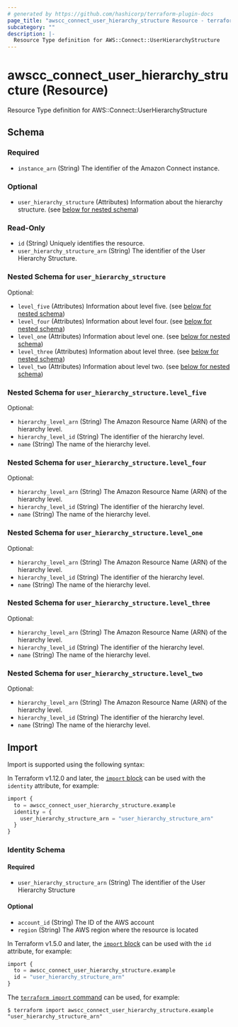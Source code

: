 ```yaml
---
# generated by https://github.com/hashicorp/terraform-plugin-docs
page_title: "awscc_connect_user_hierarchy_structure Resource - terraform-provider-awscc"
subcategory: ""
description: |-
  Resource Type definition for AWS::Connect::UserHierarchyStructure
---
```


# awscc_connect_user_hierarchy_structure (Resource)

Resource Type definition for AWS::Connect::UserHierarchyStructure



<!-- schema generated by tfplugindocs -->
## Schema

### Required

- `instance_arn` (String) The identifier of the Amazon Connect instance.

### Optional

- `user_hierarchy_structure` (Attributes) Information about the hierarchy structure. (see [below for nested schema](#nestedatt--user_hierarchy_structure))

### Read-Only

- `id` (String) Uniquely identifies the resource.
- `user_hierarchy_structure_arn` (String) The identifier of the User Hierarchy Structure.

<a id="nestedatt--user_hierarchy_structure"></a>
### Nested Schema for `user_hierarchy_structure`

Optional:

- `level_five` (Attributes) Information about level five. (see [below for nested schema](#nestedatt--user_hierarchy_structure--level_five))
- `level_four` (Attributes) Information about level four. (see [below for nested schema](#nestedatt--user_hierarchy_structure--level_four))
- `level_one` (Attributes) Information about level one. (see [below for nested schema](#nestedatt--user_hierarchy_structure--level_one))
- `level_three` (Attributes) Information about level three. (see [below for nested schema](#nestedatt--user_hierarchy_structure--level_three))
- `level_two` (Attributes) Information about level two. (see [below for nested schema](#nestedatt--user_hierarchy_structure--level_two))

<a id="nestedatt--user_hierarchy_structure--level_five"></a>
### Nested Schema for `user_hierarchy_structure.level_five`

Optional:

- `hierarchy_level_arn` (String) The Amazon Resource Name (ARN) of the hierarchy level.
- `hierarchy_level_id` (String) The identifier of the hierarchy level.
- `name` (String) The name of the hierarchy level.


<a id="nestedatt--user_hierarchy_structure--level_four"></a>
### Nested Schema for `user_hierarchy_structure.level_four`

Optional:

- `hierarchy_level_arn` (String) The Amazon Resource Name (ARN) of the hierarchy level.
- `hierarchy_level_id` (String) The identifier of the hierarchy level.
- `name` (String) The name of the hierarchy level.


<a id="nestedatt--user_hierarchy_structure--level_one"></a>
### Nested Schema for `user_hierarchy_structure.level_one`

Optional:

- `hierarchy_level_arn` (String) The Amazon Resource Name (ARN) of the hierarchy level.
- `hierarchy_level_id` (String) The identifier of the hierarchy level.
- `name` (String) The name of the hierarchy level.


<a id="nestedatt--user_hierarchy_structure--level_three"></a>
### Nested Schema for `user_hierarchy_structure.level_three`

Optional:

- `hierarchy_level_arn` (String) The Amazon Resource Name (ARN) of the hierarchy level.
- `hierarchy_level_id` (String) The identifier of the hierarchy level.
- `name` (String) The name of the hierarchy level.


<a id="nestedatt--user_hierarchy_structure--level_two"></a>
### Nested Schema for `user_hierarchy_structure.level_two`

Optional:

- `hierarchy_level_arn` (String) The Amazon Resource Name (ARN) of the hierarchy level.
- `hierarchy_level_id` (String) The identifier of the hierarchy level.
- `name` (String) The name of the hierarchy level.

## Import

Import is supported using the following syntax:

In Terraform v1.12.0 and later, the [`import` block](https://developer.hashicorp.com/terraform/language/import) can be used with the `identity` attribute, for example:

```terraform
import {
  to = awscc_connect_user_hierarchy_structure.example
  identity = {
    user_hierarchy_structure_arn = "user_hierarchy_structure_arn"
  }
}
```

<!-- schema generated by tfplugindocs -->
### Identity Schema

#### Required

- `user_hierarchy_structure_arn` (String) The identifier of the User Hierarchy Structure

#### Optional

- `account_id` (String) The ID of the AWS account
- `region` (String) The AWS region where the resource is located

In Terraform v1.5.0 and later, the [`import` block](https://developer.hashicorp.com/terraform/language/import) can be used with the `id` attribute, for example:

```terraform
import {
  to = awscc_connect_user_hierarchy_structure.example
  id = "user_hierarchy_structure_arn"
}
```

The [`terraform import` command](https://developer.hashicorp.com/terraform/cli/commands/import) can be used, for example:

```shell
$ terraform import awscc_connect_user_hierarchy_structure.example "user_hierarchy_structure_arn"
```

